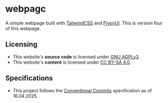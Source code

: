 # webpagc
A simple webpage built with [TailwindCSS](https://tailwindcss.com) and [FlyonUI](https://flyonui.com). This is version four of this webpage.

## Licensing
- This website's **source code** is licensed under [GNU AGPLv3](./LICENSE).
- This website's **content** is licensed under [CC BY-SA 4.0](./LICENSE.content).

## Specifications
- This project follows the [Conventional Commits](https://www.conventionalcommits.org/en/v1.0.0/) specification as of 16.04.2025.